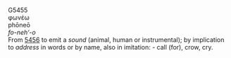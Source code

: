 <body>
  <p>G5455<br>  φωνέω  <br> phōneō  <br><i>fo-neh‘-o </i><br>From <a href="g5456.htm">5456</a>  to emit a <i>sound</i> (animal, human or instrumental); by implication to <i>address</i> in words or by name, also in imitation: - call (for), crow, cry.<br></p>
 </body>